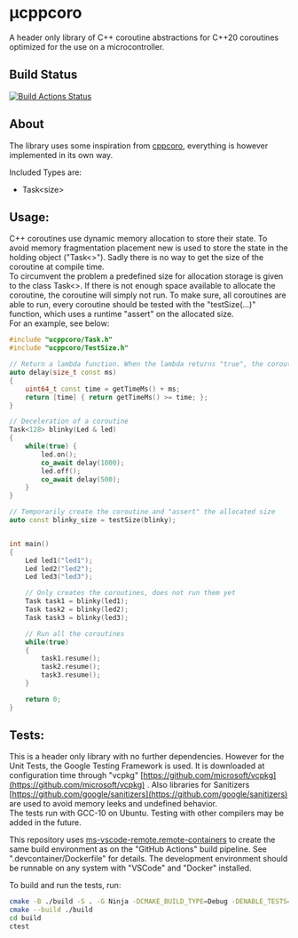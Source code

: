

# µcppcoro
A header only library of C++ coroutine abstractions for C++20 coroutines optimized for the use on a microcontroller.

## Build Status
[![Build Actions Status](https://github.com/GrandChris/ucppcoro/workflows/Tests/badge.svg)](https://github.com/GrandChris/ucppcoro/actions)

## About
The library uses some inspiration from [cppcoro](https://github.com/lewissbaker/cppcoro), everything is however implemented in its own way.   
  
Included Types are:
+ Task\<size\>

## Usage:
C++ coroutines use dynamic memory allocation to store their state. To avoid memory fragmentation placement new is used to store the state in 
the holding object ("Task<>"). Sadly there is no way to get the size of the coroutine at compile time.  
To circumvent the problem a predefined size for allocation storage is given to the class Task<>. If there is not enough space available to allocate the 
coroutine, the coroutine will simply not run. To make sure, all coroutines are able to run, every coroutine should be tested with the "testSize(...)"
function, which uses a runtime "assert" on the allocated size.  
For an example, see below:

``` C++
#include "ucppcoro/Task.h"
#include "ucppcoro/TestSize.h"

// Return a lambda function. When the lambda returns "true", the coroutine resumes
auto delay(size_t const ms) 
{
    uint64_t const time = getTimeMs() + ms;
    return [time] { return getTimeMs() >= time; };
}

// Deceleration of a coroutine
Task<128> blinky(Led & led) 
{
    while(true) {
        led.on();
        co_await delay(1000);
        led.off();
        co_await delay(500);        
    }
}

// Temporarily create the coroutine and "assert" the allocated size 
auto const blinky_size = testSize(blinky);


int main()
{    
    Led led1("led1");
    Led led2("led2");
    Led led3("led3");

    // Only creates the coroutines, does not run them yet
    Task task1 = blinky(led1); 
    Task task2 = blinky(led2); 
    Task task3 = blinky(led3); 

    // Run all the coroutines
    while(true) 
    {
        task1.resume();
        task2.resume();
        task3.resume();
    }

    return 0; 
} 
```

## Tests:
This is a header only library with no further dependencies. However for the Unit Tests, the Google Testing Framework is used. It is downloaded at configuration time through "vcpkg" [https://github.com/microsoft/vcpkg](https://github.com/microsoft/vcpkg) . Also libraries for Sanitizers [https://github.com/google/sanitizers](https://github.com/google/sanitizers) are used to avoid memory leeks and undefined behavior.  
The tests run with GCC-10 on Ubuntu. Testing with other compilers may be added in the future.  

This repository uses [ms-vscode-remote.remote-containers](https://marketplace.visualstudio.com/items?itemName=ms-vscode-remote.remote-containers) to create the same build environment as on the "GitHub Actions" build pipeline. See ".devcontainer/Dockerfile" for details. The development environment
should be runnable on any system with "VSCode" and "Docker" installed. 
  
To build and run the tests, run:

```bash
cmake -B ./build -S . -G Ninja -DCMAKE_BUILD_TYPE=Debug -DENABLE_TESTS=TRUE
cmake --build ./build
cd build
ctest
```